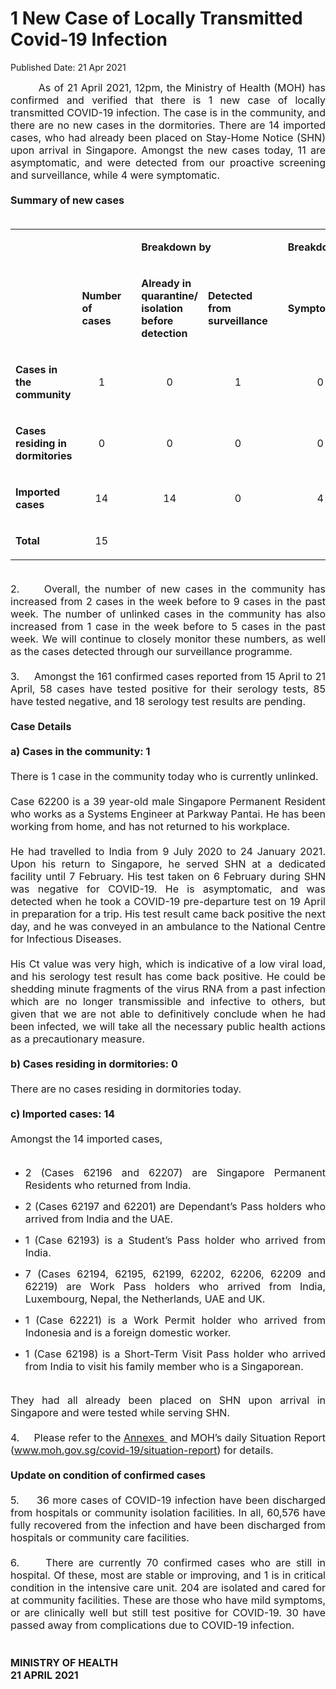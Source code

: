 <html>
    <meta http-equiv="Content-Type" content="text/html; charset=utf-8"/>
    <meta charset="utf-8"/>
    <title>1 New Case of Locally Transmitted Covid-19 Infection</title>
    <body><h1>1 New Case of Locally Transmitted Covid-19 Infection</h1>
    <p>Published Date: 21 Apr 2021</p> <p style="text-align: justify;"><span style="font-size: 16px;">&nbsp; &nbsp; &nbsp; &nbsp;&nbsp;As of 21 April 2021, 12pm, the Ministry of Health (MOH) has confirmed and verified that there is 1 new case of locally transmitted COVID-19 infection. The case is in the community, and there are no new cases in the dormitories. There are 14 imported cases, who had already been placed on Stay-Home Notice (SHN) upon arrival in Singapore. Amongst the new cases today, 11 are asymptomatic, and were detected from our proactive screening and surveillance, while 4 were symptomatic.&nbsp;&nbsp;<br><br><strong>Summary of new cases</strong><br><br></span></p><div dir="ltr" align="left" style="text-align: justify;"><span style="font-size: 16px;"></span><table><colgroup><col width="129"><col width="60"><col width="16"><col width="96"><col width="96"><col width="16"><col width="96"><col width="96"></colgroup><tbody><tr><td><span style="font-size: 16px;"><br></span></td><td><span style="font-size: 16px;"><br></span></td><td><span style="font-size: 16px;"><br></span></td><td colspan="2"><p dir="ltr"><span style="font-size: 16px;"><strong>Breakdown by</strong></span></p></td><td><span style="font-size: 16px;"><strong><br></strong></span></td><td colspan="2"><p dir="ltr"><span style="font-size: 16px;"><strong>Breakdown by</strong></span></p></td></tr><tr><td><span style="font-size: 16px;"><br></span></td><td><p dir="ltr" style="text-align: left;"><span style="font-size: 16px;"><strong>Number of cases</strong></span></p></td><td style="text-align: left;"><span style="font-size: 16px;"><strong><br></strong></span></td><td style="text-align: left;"><p dir="ltr" style="text-align: left;"><span style="font-size: 16px;"><strong>Already in quarantine/ isolation before detection</strong></span></p></td><td style="text-align: left;"><p dir="ltr" style="text-align: left;"><span style="font-size: 16px;"><strong>Detected from surveillance</strong></span></p></td><td style="text-align: left;"><span style="font-size: 16px;"><strong><br></strong></span></td><td style="text-align: left;"><p dir="ltr" style="text-align: left;"><span style="font-size: 16px;"><strong>Symptomatic</strong></span></p></td><td><p dir="ltr" style="text-align: left;"><span style="font-size: 16px;"><strong>Asymptomatic</strong></span></p></td></tr><tr><td><p dir="ltr" style="text-align: left;"><span style="font-size: 16px;"><strong>Cases in the community</strong></span></p></td><td><p dir="ltr" style="text-align: center;"><span style="font-size: 16px;">1</span></p></td><td style="text-align: center;"><span style="font-size: 16px;"><br></span></td><td style="text-align: center;"><p dir="ltr"><span style="font-size: 16px;">0</span></p></td><td style="text-align: center;"><p dir="ltr"><span style="font-size: 16px;">1</span></p></td><td style="text-align: center;"><span style="font-size: 16px;"><br></span></td><td style="text-align: center;"><p dir="ltr"><span style="font-size: 16px;">0</span></p></td><td><p dir="ltr" style="text-align: center;"><span style="font-size: 16px;">1</span></p></td></tr><tr><td><p dir="ltr" style="text-align: left;"><span style="font-size: 16px;"><strong>Cases residing in dormitories</strong></span></p></td><td><p dir="ltr" style="text-align: center;"><span style="font-size: 16px;">0</span></p></td><td style="text-align: center;"><span style="font-size: 16px;"><br></span></td><td style="text-align: center;"><p dir="ltr"><span style="font-size: 16px;">0</span></p></td><td style="text-align: center;"><p dir="ltr"><span style="font-size: 16px;">0</span></p></td><td style="text-align: center;"><span style="font-size: 16px;"><br></span></td><td style="text-align: center;"><p dir="ltr"><span style="font-size: 16px;">0</span></p></td><td><p dir="ltr" style="text-align: center;"><span style="font-size: 16px;">0</span></p></td></tr><tr><td><p dir="ltr" style="text-align: left;"><span style="font-size: 16px;"><strong>Imported cases</strong></span></p></td><td><p dir="ltr" style="text-align: center;"><span style="font-size: 16px;">14</span></p></td><td style="text-align: center;"><span style="font-size: 16px;"><br></span></td><td style="text-align: center;"><p dir="ltr"><span style="font-size: 16px;">14</span></p></td><td style="text-align: center;"><p dir="ltr"><span style="font-size: 16px;">0</span></p></td><td style="text-align: center;"><span style="font-size: 16px;"><br></span></td><td style="text-align: center;"><p dir="ltr"><span style="font-size: 16px;">4</span></p></td><td><p dir="ltr" style="text-align: center;"><span style="font-size: 16px;">10</span></p></td></tr><tr><td><p dir="ltr"><span style="font-size: 16px;"><strong>Total</strong></span></p></td><td><p dir="ltr" style="text-align: center;"><span style="font-size: 16px;">15</span></p></td><td><span style="font-size: 16px;"><br></span></td><td><span style="font-size: 16px;"><br></span></td><td><span style="font-size: 16px;"><br></span></td><td><span style="font-size: 16px;"><br></span></td><td><span style="font-size: 16px;"><br></span></td><td><span style="font-size: 16px;"><br></span></td></tr></tbody></table></div><p style="text-align: justify;"><span style="font-size: 16px;"><br>2.&nbsp; &nbsp; &nbsp;Overall, the number of new cases in the community has increased from 2 cases in the week before to 9 cases in the past week. The number of unlinked cases in the community has also increased from 1 case in the week before to 5 cases in the past week. We will continue to closely monitor these numbers, as well as the cases detected through our surveillance programme.<br><br>3.&nbsp; &nbsp; &nbsp;Amongst the 161 confirmed cases reported from 15 April to 21 April, 58 cases have tested positive for their serology tests, 85 have tested negative, and 18 serology test results are pending.<br><br><strong>Case Details<br><br>a) Cases in the community: 1</strong><br><br>There is 1 case in the community today who is currently unlinked.&nbsp;<br><br>Case 62200 is a 39 year-old male Singapore Permanent Resident who works as a Systems Engineer at Parkway Pantai. He has been working from home, and has not returned to his workplace.&nbsp;<br><br>He had travelled to India from 9 July 2020 to 24 January 2021. Upon his return to Singapore, he served SHN at a dedicated facility until 7 February. His test taken on 6 February during SHN was negative for COVID-19. He is asymptomatic, and was detected when he took a COVID-19 pre-departure test on 19 April in preparation for a trip. His test result came back positive the next day, and he was conveyed in an ambulance to the National Centre for Infectious Diseases.&nbsp;<br><br>His Ct value was very high, which is indicative of a low viral load, and his serology test result has come back positive. He could be shedding minute fragments of the virus RNA from a past infection which are no longer transmissible and infective to others, but given that we are not able to definitively conclude when he had been infected, we will take all the necessary public health actions as a precautionary measure.<br><br><strong>b) Cases residing in dormitories: 0<br></strong><br>There are no cases residing in dormitories today.&nbsp;<br><br><strong>c) Imported cases: 14<br></strong><br>Amongst the 14 imported cases,&nbsp;<br><br></span></p><ul><li dir="ltr" aria-level="1" style="text-align: justify;"><p dir="ltr" role="presentation"><span style="font-size: 16px;">2 (Cases 62196 and 62207) are Singapore Permanent Residents who returned from India.</span></p></li><li dir="ltr" aria-level="1" style="text-align: justify;"><p dir="ltr" role="presentation"><span style="font-size: 16px;">2 (Cases 62197 and 62201) are Dependant’s Pass holders who arrived from India and the UAE.</span></p></li><li dir="ltr" aria-level="1" style="text-align: justify;"><p dir="ltr" role="presentation"><span style="font-size: 16px;">1 (Case 62193) is a Student’s Pass holder who arrived from India.</span></p></li><li dir="ltr" aria-level="1" style="text-align: justify;"><p dir="ltr" role="presentation"><span style="font-size: 16px;">7 (Cases 62194, 62195, 62199, 62202, 62206, 62209 and 62219) are Work Pass holders who arrived from India, Luxembourg, Nepal, the Netherlands, UAE and UK.</span></p></li><li dir="ltr" aria-level="1" style="text-align: justify;"><p dir="ltr" role="presentation"><span style="font-size: 16px;">1 (Case 62221) is a Work Permit holder who arrived from Indonesia and is a foreign domestic worker.</span></p></li><li dir="ltr" aria-level="1" style="text-align: justify;"><p dir="ltr" role="presentation"><span style="font-size: 16px;">1 (Case 62198) is a Short-Term Visit Pass holder who arrived from India to visit his family member who is a Singaporean. </span></p></li></ul><p style="text-align: justify;"><span style="font-size: 16px;"><br>They had all already been placed on SHN upon arrival in Singapore and were tested while serving SHN.&nbsp;<br><br>4.&nbsp; &nbsp; &nbsp;Please refer to the <a href="/docs/librariesprovider5/pressroom/press-releases/annexes-(4).pdf?sfvrsn=78d246f2_0" title="Annexes ">Annexes </a>&nbsp;and MOH’s daily Situation Report (<a href="http://www.moh.gov.sg/covid-19/situation-report" title="" class="" target="">www.moh.gov.sg/covid-19/situation-report</a>) for details.&nbsp;<br><br><strong>Update on condition of confirmed cases</strong><br><br>5.&nbsp; &nbsp; &nbsp;36 more cases of COVID-19 infection have been discharged from hospitals or community isolation facilities. In all, 60,576 have fully recovered from the infection and have been discharged from hospitals or community care facilities.&nbsp;<br><br>6.&nbsp; &nbsp; &nbsp;There are currently 70 confirmed cases who are still in hospital. Of these, most are stable or improving, and 1 is in critical condition in the intensive care unit. 204 are isolated and cared for at community facilities. These are those who have mild symptoms, or are clinically well but still test positive for COVID-19. 30 have passed away from complications due to COVID-19 infection.&nbsp;<br><br><br><strong>MINISTRY OF HEALTH<br>21 APRIL 2021</strong><br></span></p><div style="text-align: justify;"><span style="font-size: 16px;"><br></span></div></body>
</html>